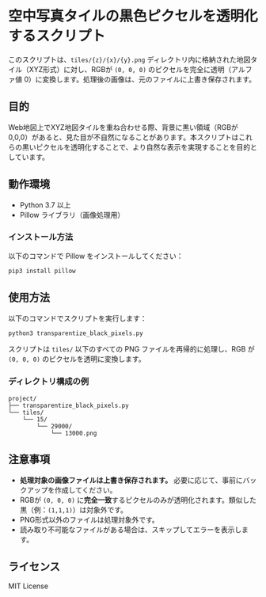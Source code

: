 # 空中写真タイルの黒色ピクセルを透明化するスクリプト

このスクリプトは、`tiles/{z}/{x}/{y}.png` ディレクトリ内に格納された地図タイル（XYZ形式）に対し、RGBが `(0, 0, 0)` のピクセルを完全に透明（アルファ値 0）に変換します。処理後の画像は、元のファイルに上書き保存されます。

## 目的

Web地図上でXYZ地図タイルを重ね合わせる際、背景に黒い領域（RGBが0,0,0）があると、見た目が不自然になることがあります。本スクリプトはこれらの黒いピクセルを透明化することで、より自然な表示を実現することを目的としています。

## 動作環境

- Python 3.7 以上
- Pillow ライブラリ（画像処理用）

### インストール方法

以下のコマンドで Pillow をインストールしてください：

```bash
pip3 install pillow
````

## 使用方法

以下のコマンドでスクリプトを実行します：

```bash
python3 transparentize_black_pixels.py
```

スクリプトは `tiles/` 以下のすべての PNG ファイルを再帰的に処理し、RGB が `(0, 0, 0)` のピクセルを透明に変換します。

### ディレクトリ構成の例

```
project/
├── transparentize_black_pixels.py
└── tiles/
    └── 15/
        └── 29000/
            └── 13000.png
```

## 注意事項

* **処理対象の画像ファイルは上書き保存されます。** 必要に応じて、事前にバックアップを作成してください。
* RGBが `(0, 0, 0)` に**完全一致**するピクセルのみが透明化されます。類似した黒（例：`(1,1,1)`）は対象外です。
* PNG形式以外のファイルは処理対象外です。
* 読み取り不可能なファイルがある場合は、スキップしてエラーを表示します。

## ライセンス

MIT License
